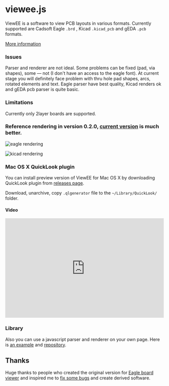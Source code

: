 # viewee.js

ViewEE is a software to view PCB layouts in various formats. Currently supported are Cadsoft Eagle `.brd`
, Kicad `.kicad_pcb` and gEDA `.pcb` formats.

[More information](http://cuwire.io/viewee/)

### Issues

Parser and renderer are not ideal. Some problems can be fixed (pad, via shapes),
some — not (I don't have an access to the eagle font). At current stage you will
definitely face problem with thru hole pad shapes, arcs, rotated elements and text.
Eagle parser have best quality, Kicad renders ok and gEDA pcb parser is quite basic.

### Limitations

Currently only 2layer boards are supported.

### Reference rendering in version 0.2.0, [current version](http://cuwire.io/viewee/preview/) is much better.

![eagle rendering](http://cuwire.io/images/cuwire-viewee-quicklook-0.2.0-eagle.png)

![kicad rendering](http://cuwire.io/images/cuwire-viewee-quicklook-0.2.0-kicad.png)

### Mac OS X QuickLook plugin

You can install preview version of ViewEE for Mac OS X by downloading QuickLook plugin
from [releases page](https://github.com/cuwire/viewee.js/releases).

Download, unarchive, copy `.qlgenerator` file to the `~/Library/QuickLook/` folder.

#### Video

<div class="videoWrapper ViewEE-QuickLook">
    <!-- Copy & Pasted from YouTube -->
    <iframe width="100%" height="315" src="https://www.youtube.com/embed/ihnCz3UOc7Y" frameborder="0" allowfullscreen></iframe>
</div>

### Library

Also you can use a javascript parser and renderer on your own page. Here is [an example](/viewee/preview/) and [repository](https://github.com/cuwire/viewee.js).

## Thanks

Huge thanks to people who created the original version
for [Eagle board viewer](https://github.com/presseverykey/everywhere-eagle-viewer)
and inspired me to [fix some bugs](https://github.com/presseverykey/everywhere-eagle-viewer/issues/3) and create derived software.


